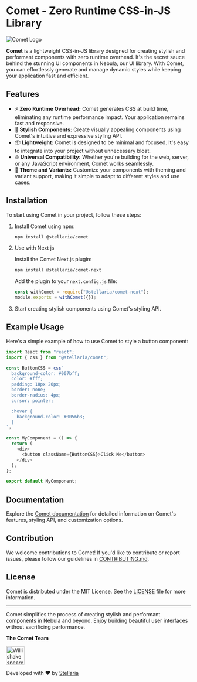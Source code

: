 # Comet - Zero Runtime CSS-in-JS Library

![Comet Logo](https://storage.googleapis.com/stackly-assets/stellaria/comet/comet-banner.png)

**Comet** is a lightweight CSS-in-JS library designed for creating stylish and performant components with zero runtime overhead. It's the secret sauce behind the stunning UI components in Nebula, our UI library. With Comet, you can effortlessly generate and manage dynamic styles while keeping your application fast and efficient.

## Features

- ⚡ **Zero Runtime Overhead:** Comet generates CSS at build time, eliminating any runtime performance impact. Your application remains fast and responsive.
- 💅 **Stylish Components:** Create visually appealing components using Comet's intuitive and expressive styling API.
- 📦 **Lightweight:** Comet is designed to be minimal and focused. It's easy to integrate into your project without unnecessary bloat.
- 🌐 **Universal Compatibility:** Whether you're building for the web, server, or any JavaScript environment, Comet works seamlessly.
- 🎨 **Theme and Variants:** Customize your components with theming and variant support, making it simple to adapt to different styles and use cases.

## Installation

To start using Comet in your project, follow these steps:

1. Install Comet using npm:

   ```bash
   npm install @stellaria/comet
   ```

2. Use with Next js

   Install the Comet Next.js plugin:

   ```bash
   npm install @stellaria/comet-next
   ```

   Add the plugin to your `next.config.js` file:

   ```javascript
   const withComet = require("@stellaria/comet-next");
   module.exports = withComet({});
   ```

3. Start creating stylish components using Comet's styling API.

## Example Usage

Here's a simple example of how to use Comet to style a button component:

```javascript
import React from "react";
import { css } from "@stellaria/comet";

const ButtonCSS = css`
  background-color: #007bff;
  color: #fff;
  padding: 10px 20px;
  border: none;
  border-radius: 4px;
  cursor: pointer;

  :hover {
    background-color: #0056b3;
  }
`;

const MyComponent = () => {
  return (
    <div>
      <button className={ButtonCSS}>Click Me</button>
    </div>
  );
};

export default MyComponent;
```

## Documentation

Explore the [Comet documentation](https://url-to-comet-docs.com) for detailed information on Comet's features, styling API, and customization options.

## Contribution

We welcome contributions to Comet! If you'd like to contribute or report issues, please follow our guidelines in [CONTRIBUTING.md](https://github.com/your-comet-repo/CONTRIBUTING.md).

## License

Comet is distributed under the MIT License. See the [LICENSE](https://github.com/your-comet-repo/LICENSE) file for more information.

---

Comet simplifies the process of creating stylish and performant components in Nebula and beyond. Enjoy building beautiful user interfaces without sacrificing performance.

**The Comet Team**

<a href="https://github.com/WillishakespeareSKR13"><img src="https://avatars.githubusercontent.com/u/95162949?v=3" title="Willishakespeare" width="50" height="50"></a>

Developed with ❤️ by [Stellaria](https://stellaria.app)
